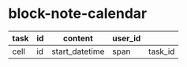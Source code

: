 # block-note-calendar

| task | id | content | user_id |  |
|---|---|---|---|---|
| cell | id | start_datetime | span | task_id |
